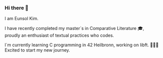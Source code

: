 ### Hi there 👋

I am Eunsol Kim.

I have recently completed my master´s in Comparative Literature 🎓, proudly an enthusiast of textual practices who codes.

I´m currently learning C programming in 42 Heilbronn, working on libft. 👩🏻‍💻 Excited to start my new journey.

<!--
**euns-kim/euns-kim** is a ✨ _special_ ✨ repository because its `README.md` (this file) appears on your GitHub profile.

Here are some ideas to get you started:

- 🔭 I’m currently working on ...
- 🌱 I’m currently learning ...
- 👯 I’m looking to collaborate on ...
- 🤔 I’m looking for help with ...
- 💬 Ask me about ...
- 📫 How to reach me: ...
- 😄 Pronouns: ...
- ⚡ Fun fact: ...
-->
